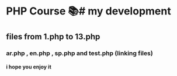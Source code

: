 # PHP Course 📚# my development
## files from 1.php to 13.php
### ar.php , en.php , sp.php and test.php (linking files)
#### i hope you enjoy it

